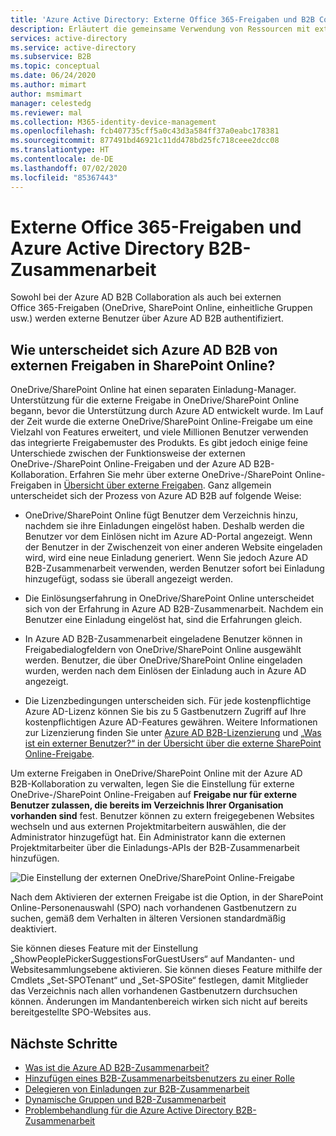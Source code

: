```yaml
---
title: 'Azure Active Directory: Externe Office 365-Freigaben und B2B Collaboration'
description: Erläutert die gemeinsame Verwendung von Ressourcen mit externen Partnern, die Office 365- und Azure Active Directory B2B-Zusammenarbeit verwenden.
services: active-directory
ms.service: active-directory
ms.subservice: B2B
ms.topic: conceptual
ms.date: 06/24/2020
ms.author: mimart
author: msmimart
manager: celestedg
ms.reviewer: mal
ms.collection: M365-identity-device-management
ms.openlocfilehash: fcb407735cff5a0c43d3a584ff37a0eabc178381
ms.sourcegitcommit: 877491bd46921c11dd478bd25fc718ceee2dcc08
ms.translationtype: HT
ms.contentlocale: de-DE
ms.lasthandoff: 07/02/2020
ms.locfileid: "85367443"
---
```

# <a name="office-365-external-sharing-and-azure-active-directory-azure-ad-b2b-collaboration"></a>Externe Office 365-Freigaben und Azure Active Directory B2B-Zusammenarbeit

Sowohl bei der Azure AD B2B Collaboration als auch bei externen Office 365-Freigaben (OneDrive, SharePoint Online, einheitliche Gruppen usw.) werden externe Benutzer über Azure AD B2B authentifiziert.

## <a name="how-does-azure-ad-b2b-differ-from-external-sharing-in-sharepoint-online"></a>Wie unterscheidet sich Azure AD B2B von externen Freigaben in SharePoint Online?

OneDrive/SharePoint Online hat einen separaten Einladung-Manager. Unterstützung für die externe Freigabe in OneDrive/SharePoint Online begann, bevor die Unterstützung durch Azure AD entwickelt wurde. Im Lauf der Zeit wurde die externe OneDrive/SharePoint Online-Freigabe um eine Vielzahl von Features erweitert, und viele Millionen Benutzer verwenden das integrierte Freigabemuster des Produkts. Es gibt jedoch einige feine Unterschiede zwischen der Funktionsweise der externen OneDrive-/SharePoint Online-Freigaben und der Azure AD B2B-Kollaboration. Erfahren Sie mehr über externe OneDrive-/SharePoint Online-Freigaben in [Übersicht über externe Freigaben](https://docs.microsoft.com/sharepoint/external-sharing-overview). Ganz allgemein unterscheidet sich der Prozess von Azure AD B2B auf folgende Weise:

- OneDrive/SharePoint Online fügt Benutzer dem Verzeichnis hinzu, nachdem sie ihre Einladungen eingelöst haben. Deshalb werden die Benutzer vor dem Einlösen nicht im Azure AD-Portal angezeigt. Wenn der Benutzer in der Zwischenzeit von einer anderen Website eingeladen wird, wird eine neue Einladung generiert. Wenn Sie jedoch Azure AD B2B-Zusammenarbeit verwenden, werden Benutzer sofort bei Einladung hinzugefügt, sodass sie überall angezeigt werden.

- Die Einlösungserfahrung in OneDrive/SharePoint Online unterscheidet sich von der Erfahrung in Azure AD B2B-Zusammenarbeit. Nachdem ein Benutzer eine Einladung eingelöst hat, sind die Erfahrungen gleich.

- In Azure AD B2B-Zusammenarbeit eingeladene Benutzer können in Freigabedialogfeldern von OneDrive/SharePoint Online ausgewählt werden. Benutzer, die über OneDrive/SharePoint Online eingeladen wurden, werden nach dem Einlösen der Einladung auch in Azure AD angezeigt.

- Die Lizenzbedingungen unterscheiden sich. Für jede kostenpflichtige Azure AD-Lizenz können Sie bis zu 5 Gastbenutzern Zugriff auf Ihre kostenpflichtigen Azure AD-Features gewähren. Weitere Informationen zur Lizenzierung finden Sie unter [Azure AD B2B-Lizenzierung](https://docs.microsoft.com/azure/active-directory/b2b/licensing-guidance) und [„Was ist ein externer Benutzer?“ in der Übersicht über die externe SharePoint Online-Freigabe](https://docs.microsoft.com/sharepoint/external-sharing-overview#what-happens-when-users-share).

Um externe Freigaben in OneDrive/SharePoint Online mit der Azure AD B2B-Kollaboration zu verwalten, legen Sie die Einstellung für externe OneDrive-/SharePoint Online-Freigaben auf **Freigabe nur für externe Benutzer zulassen, die bereits im Verzeichnis Ihrer Organisation vorhanden sind** fest. Benutzer können zu extern freigegebenen Websites wechseln und aus externen Projektmitarbeitern auswählen, die der Administrator hinzugefügt hat. Ein Administrator kann die externen Projektmitarbeiter über die Einladungs-APIs der B2B-Zusammenarbeit hinzufügen.


![Die Einstellung der externen OneDrive/SharePoint Online-Freigabe](media/o365-external-user/odsp-sharing-setting.png)

Nach dem Aktivieren der externen Freigabe ist die Option, in der SharePoint Online-Personenauswahl (SPO) nach vorhandenen Gastbenutzern zu suchen, gemäß dem Verhalten in älteren Versionen standardmäßig deaktiviert.

Sie können dieses Feature mit der Einstellung „ShowPeoplePickerSuggestionsForGuestUsers“ auf Mandanten- und Websitesammlungsebene aktivieren. Sie können dieses Feature mithilfe der Cmdlets „Set-SPOTenant“ und „Set-SPOSite“ festlegen, damit Mitglieder das Verzeichnis nach allen vorhandenen Gastbenutzern durchsuchen können. Änderungen im Mandantenbereich wirken sich nicht auf bereits bereitgestellte SPO-Websites aus.

## <a name="next-steps"></a>Nächste Schritte

* [Was ist die Azure AD B2B-Zusammenarbeit?](what-is-b2b.md)
* [Hinzufügen eines B2B-Zusammenarbeitsbenutzers zu einer Rolle](add-guest-to-role.md)
* [Delegieren von Einladungen zur B2B-Zusammenarbeit](delegate-invitations.md)
* [Dynamische Gruppen und B2B-Zusammenarbeit](use-dynamic-groups.md)
* [Problembehandlung für die Azure Active Directory B2B-Zusammenarbeit](troubleshoot.md)
